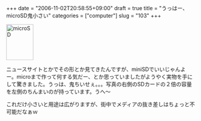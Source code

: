 +++
date = "2006-11-02T20:58:55+09:00"
draft = true
title = "うっはー、microSD鬼小さい"
categories = ["computer"]
slug = "103"
+++

<a href="/images/2006/11/P1000001.JPG" rel="lightbox"  ><img src="/images/2006/11/P1000001.JPG" alt="microSD" title="microSD" width="72" height="96" border="0" /></a>

ニュースサイトとかでその形とか見てきたんですが、miniSDでいいじゃんよー。microまで作って何する気だー、とか思っていましたがようやく実物を手にして驚きました。うっは、鬼ちいせぇ。。。写真の右側のSDカードの２倍の容量を左側のちんまいのが持っています。うへ〜

これだけ小さいと用途は広がりますが、街中でメディアの抜き差しはちょっと不可能だなぁｗ
